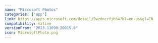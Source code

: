 ```yaml
---
name: "Microsoft Photos"
categories: ['app']
link: https://apps.microsoft.com/detail/9wzdncrfjbh4?hl=en-us&gl=IN
compatibility: native
versionFrom: "2023.11090.20015.0"
icon: MicrosoftPhoto.png
---
```


